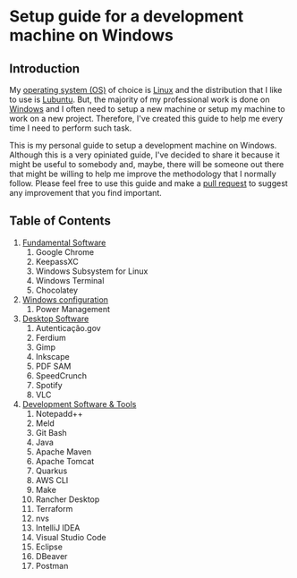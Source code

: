 # Setup guide for a development machine on Windows

## Introduction

My [operating system (OS)](https://en.wikipedia.org/wiki/Operating_system) of choice is [Linux](https://en.wikipedia.org/wiki/Linux) and the distribution that I like to use is [Lubuntu](https://lubuntu.me). But, the majority of my professional work is done on [Windows](https://www.microsoft.com/en-us/windows) and I often need to setup a new machine or setup my machine to work on a new project. Therefore, I've created this guide to help me every time I need to perform such task.

This is my personal guide to setup a development machine on Windows. Although this is a very opiniated guide, I've decided to share it because it might be useful to somebody and, maybe, there will be someone out there that might be willing to help me improve the methodology that I normally follow. Please feel free to use this guide and make a [pull request](https://docs.github.com/en/pull-requests/collaborating-with-pull-requests/proposing-changes-to-your-work-with-pull-requests/about-pull-requests) to suggest any improvement that you find important.

## Table of Contents

1. [Fundamental Software](./1-fundamental-software.md)
    1. Google Chrome
    2. KeepassXC
    3. Windows Subsystem for Linux
    4. Windows Terminal
    5. Chocolatey
2. [Windows configuration](./2-windows-configuration.md)
    1. Power Management
3. [Desktop Software](./3-desktop-sftware.md)
    1. Autenticação.gov
    2. Ferdium
    3. Gimp
    4. Inkscape
    5. PDF SAM
    6. SpeedCrunch
    7. Spotify
    8. VLC
4. [Development Software & Tools](./4-development-software-and-tools.md)
    1. Notepadd++
    2. Meld
    3. Git Bash
    4. Java
    5. Apache Maven
    6. Apache Tomcat
    7. Quarkus
    8. AWS CLI
    9. Make
    10. Rancher Desktop
    11. Terraform
    12. nvs
    13. IntelliJ IDEA
    14. Visual Studio Code
    15. Eclipse
    16. DBeaver
    17. Postman
